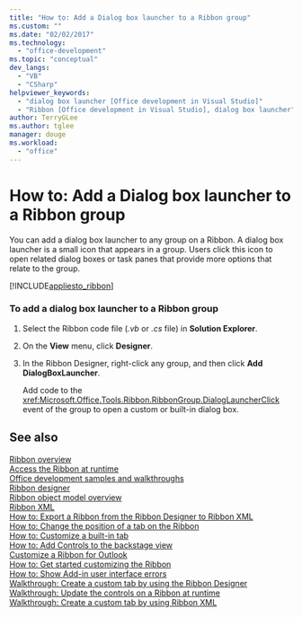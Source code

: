```yaml
---
title: "How to: Add a Dialog box launcher to a Ribbon group"
ms.custom: ""
ms.date: "02/02/2017"
ms.technology: 
  - "office-development"
ms.topic: "conceptual"
dev_langs: 
  - "VB"
  - "CSharp"
helpviewer_keywords: 
  - "dialog box launcher [Office development in Visual Studio]"
  - "Ribbon [Office development in Visual Studio], dialog box launcher"
author: TerryGLee
ms.author: tglee
manager: douge
ms.workload: 
  - "office"
---
```

# How to: Add a Dialog box launcher to a Ribbon group
  You can add a dialog box launcher to any group on a Ribbon. A dialog box launcher is a small icon that appears in a group. Users click this icon to open related dialog boxes or task panes that provide more options that relate to the group.  
  
 [!INCLUDE[appliesto_ribbon](../vsto/includes/appliesto-ribbon-md.md)]  
  
### To add a dialog box launcher to a Ribbon group  
  
1.  Select the Ribbon code file (*.vb* or *.cs* file) in **Solution Explorer**.  
  
2.  On the **View** menu, click **Designer**.  
  
3.  In the Ribbon Designer, right-click any group, and then click **Add DialogBoxLauncher**.  
  
     Add code to the <xref:Microsoft.Office.Tools.Ribbon.RibbonGroup.DialogLauncherClick> event of the group to open a custom or built-in dialog box.  
  
## See also  
 [Ribbon overview](../vsto/ribbon-overview.md)   
 [Access the Ribbon at runtime](../vsto/accessing-the-ribbon-at-run-time.md)   
 [Office development samples and walkthroughs](../vsto/office-development-samples-and-walkthroughs.md)   
 [Ribbon designer](../vsto/ribbon-designer.md)   
 [Ribbon object model overview](../vsto/ribbon-object-model-overview.md)   
 [Ribbon XML](../vsto/ribbon-xml.md)   
 [How to: Export a Ribbon from the Ribbon Designer to Ribbon XML](../vsto/how-to-export-a-ribbon-from-the-ribbon-designer-to-ribbon-xml.md)   
 [How to: Change the position of a tab on the Ribbon](../vsto/how-to-change-the-position-of-a-tab-on-the-ribbon.md)   
 [How to: Customize a built-in tab](../vsto/how-to-customize-a-built-in-tab.md)   
 [How to: Add Controls to the backstage view](../vsto/how-to-add-controls-to-the-backstage-view.md)   
 [Customize a Ribbon for Outlook](../vsto/customizing-a-ribbon-for-outlook.md)   
 [How to: Get started customizing the Ribbon](../vsto/how-to-get-started-customizing-the-ribbon.md)   
 [How to: Show Add-in user interface errors](../vsto/how-to-show-add-in-user-interface-errors.md)   
 [Walkthrough: Create a custom tab by using the Ribbon Designer](../vsto/walkthrough-creating-a-custom-tab-by-using-the-ribbon-designer.md)   
 [Walkthrough: Update the controls on a Ribbon at runtime](../vsto/walkthrough-updating-the-controls-on-a-ribbon-at-run-time.md)   
 [Walkthrough: Create a custom tab by using Ribbon XML](../vsto/walkthrough-creating-a-custom-tab-by-using-ribbon-xml.md)  
  
  